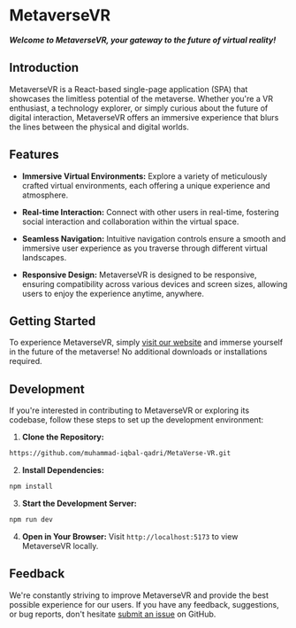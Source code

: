 # MetaverseVR

_**Welcome to MetaverseVR, your gateway to the future of virtual reality!**_ 

## Introduction

MetaverseVR is a React-based single-page application (SPA) that showcases the limitless potential of the metaverse. Whether you're a VR enthusiast, a technology explorer, or simply curious about the future of digital interaction, MetaverseVR offers an immersive experience that blurs the lines between the physical and digital worlds.

## Features

- **Immersive Virtual Environments:** Explore a variety of meticulously crafted virtual environments, each offering a unique experience and atmosphere.
  
- **Real-time Interaction:** Connect with other users in real-time, fostering social interaction and collaboration within the virtual space.

- **Seamless Navigation:** Intuitive navigation controls ensure a smooth and immersive user experience as you traverse through different virtual landscapes.

- **Responsive Design:** MetaverseVR is designed to be responsive, ensuring compatibility across various devices and screen sizes, allowing users to enjoy the experience anytime, anywhere.

## Getting Started

To experience MetaverseVR, simply [visit our website](https://metaverse-miq.vercel.app) and immerse yourself in the future of the metaverse! No additional downloads or installations required.

## Development

If you're interested in contributing to MetaverseVR or exploring its codebase, follow these steps to set up the development environment:

1. **Clone the Repository:** 
```bash
https://github.com/muhammad-iqbal-qadri/MetaVerse-VR.git
```

2. **Install Dependencies:** 
```bash 
npm install
```

3. **Start the Development Server:** 
```bash
npm run dev
```

4. **Open in Your Browser:** Visit `http://localhost:5173` to view MetaverseVR locally.

## Feedback

We're constantly striving to improve MetaverseVR and provide the best possible experience for our users. If you have any feedback, suggestions, or bug reports, don't hesitate  [submit an issue](https://github.com/your-username/metaversevr/issues) on GitHub.



